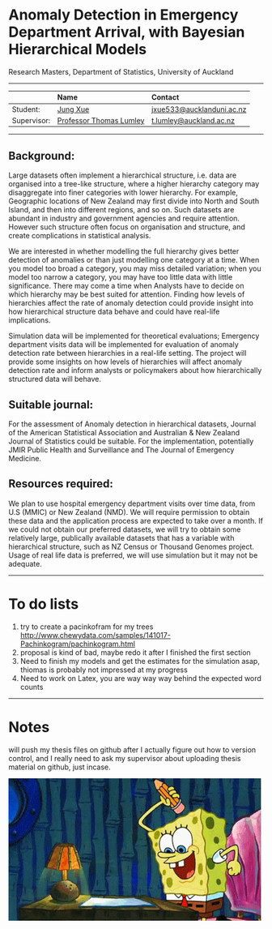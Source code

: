 Anomaly Detection in Emergency Department Arrival, with Bayesian Hierarchical Models
=======================================

Research Masters, Department of Statistics, University of Auckland

--------------------------------------

|   | Name  | Contact |
| :------------ |:---------------| :-----|
| Student:      | [Jung Xue](http://Xue.rbind.io) | jxue533@aucklanduni.ac.nz |
| Supervisor:   | [Professor Thomas Lumley](https://www.stat.auckland.ac.nz/people/tlum005)|   t.lumley@auckland.ac.nz |

------------------------------------------------------------------------------------------------------
## Background:

  Large datasets often implement a hierarchical structure, i.e. data are organised into a tree-like structure, where a higher hierarchy category may disaggregate into finer categories with lower hierarchy. For example, Geographic locations of New Zealand may first divide into North and South Island, and then into different regions, and so on. Such datasets are abundant in industry and government agencies and require attention. However such structure often focus on organisation and structure, and create complications in statistical analysis. 
  
  We are interested in whether modelling the full hierarchy gives better detection of anomalies or than just modelling one category at a time. When you model too broad a category, you may miss detailed variation; when you model too narrow a category, you may have too little data with little significance. There may come a time when Analysts have to decide on which hierarchy may be best suited for attention. Finding how levels of hierarchies affect the rate of anomaly detection could provide insight into how hierarchical structure data behave and could have real-life implications.  
  
  Simulation data will be implemented for theoretical evaluations; Emergency department visits data will be implemented for evaluation of anomaly detection rate between hierarchies in a real-life setting. The project will provide some insights on how levels of hierarchies will affect anomaly detection rate and inform analysts or policymakers about how hierarchically structured data will behave.

## Suitable journal:

  For the assessment of Anomaly detection in hierarchical datasets, Journal of the American Statistical Association and Australian & New Zealand Journal of Statistics could be suitable. For the implementation, potentially JMIR Public Health and Surveillance and The Journal of Emergency Medicine.
  
## Resources required:

  We plan to use hospital emergency department visits over time data, from U.S (MMIC) or New Zealand (NMD). We will require permission to obtain these data and the application process are expected to take over a month. If we could not obtain our preferred datasets, we will try to obtain some relatively large, publically available datasets that has a variable with hierarchical structure, such as NZ Census or Thousand Genomes project. Usage of real life data is preferred, we will use simulation but it may not be adequate. 

------------------------------------------------------------------------------------------------------
# To do lists
1. try to create a pacinkofram for my trees http://www.chewydata.com/samples/141017-Pachinkogram/pachinkogram.html
2. proposal is kind of bad, maybe redo it after I finished the first section
3. Need to finish my models and get the estimates for the simulation asap, thiomas is probably not impressed at my progress
4. Need to work on Latex, you are way way way behind the expected word counts
-----------------------------------------------------------------------------------------------------
# Notes
will push my thesis files on github after I actually figure out how to version control, and I really need to ask my supervisor about uploading thesis material on github, just incase.

![](spbwritehard.gif)

